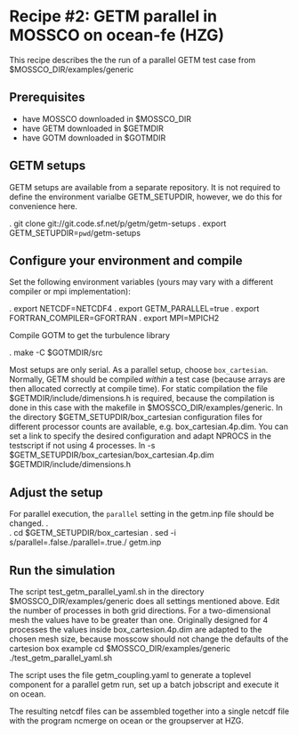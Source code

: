 # Recipe #2: GETM parallel in MOSSCO on ocean-fe (HZG)

This recipe describes the the run of a parallel GETM test case from $MOSSCO_DIR/examples/generic

## Prerequisites
- have MOSSCO downloaded in $MOSSCO_DIR
- have GETM downloaded in $GETMDIR
- have GOTM downloaded in $GOTMDIR

## GETM setups
GETM setups are available from a separate repository.  It is not required to define the environment varialbe GETM_SETUPDIR, however, we do this for convenience here.

.  git clone git://git.code.sf.net/p/getm/getm-setups
.  export GETM_SETUPDIR=`pwd`/getm-setups

## Configure your environment and compile

Set the following environment variables (yours may vary with a different compiler or mpi implementation):

.  export NETCDF=NETCDF4
.  export GETM_PARALLEL=true
.  export FORTRAN_COMPILER=GFORTRAN
.  export MPI=MPICH2

Compile GOTM to get the turbulence library

.  make -C $GOTMDIR/src

Most setups are only serial. As a parallel setup, choose  `box_cartesian`.
Normally, GETM should be compiled *within* a test case (because arrays are then allocated correctly at compile time).
For static compilation the file $GETMDIR/include/dimensions.h is required, because the compilation is done in this case with the makefile in $MOSSCO_DIR/examples/generic.
In the directory $GETM_SETUPDIR/box_cartesian configuration files for different processor counts are available, e.g. box_cartesian.4p.dim. You can set a link to specify the desired configuration and adapt NPROCS in the testscript if not using 4 processes.
	ln -s $GETM_SETUPDIR/box_cartesian/box_cartesian.4p.dim $GETMDIR/include/dimensions.h

## Adjust the setup

For parallel execution, the `parallel` setting in the getm.inp file should be changed.
.  
.  cd $GETM_SETUPDIR/box_cartesian
.  sed -i s/parallel=.false./parallel=.true./ getm.inp

## Run the simulation
The script test_getm_parallel_yaml.sh in the directory $MOSSCO_DIR/examples/generic does all settings mentioned above.
Edit the number of processes in both grid directions. For a two-dimensional mesh the values have to be greater than one.
Originally designed for 4 processes the values inside box_cartesion.4p.dim are adapted to the chosen mesh size, because mosscow should not change the defaults of the cartesion box example
	cd $MOSSCO_DIR/examples/generic
	./test_getm_parallel_yaml.sh

The script uses the file getm_coupling.yaml to generate a toplevel component for a parallel getm run, set up a batch jobscript and execute it on ocean.

The resulting netcdf files can be assembled together into a single netcdf file with the program ncmerge on ocean or the groupserver at HZG.
